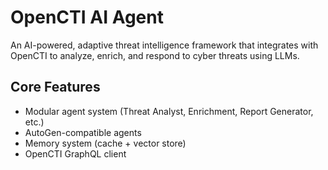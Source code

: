 # OpenCTI AI Agent

An AI-powered, adaptive threat intelligence framework that integrates with OpenCTI to analyze, enrich, and respond to cyber threats using LLMs.

## Core Features
- Modular agent system (Threat Analyst, Enrichment, Report Generator, etc.)
- AutoGen-compatible agents
- Memory system (cache + vector store)
- OpenCTI GraphQL client